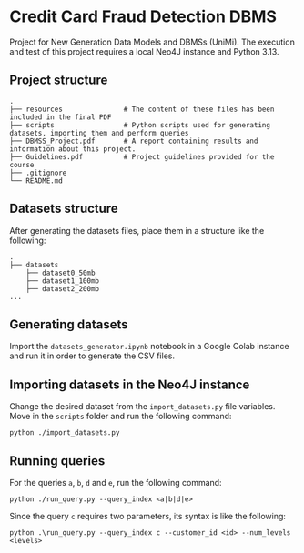# Credit Card Fraud Detection DBMS
Project for New Generation Data Models and DBMSs (UniMi).
The execution and test of this project requires a local Neo4J instance and Python 3.13.

## Project structure
    .
    ├── resources               # The content of these files has been included in the final PDF
    ├── scripts                 # Python scripts used for generating datasets, importing them and perform queries
    ├── DBMSS_Project.pdf       # A report containing results and information about this project.
    ├── Guidelines.pdf          # Project guidelines provided for the course
    ├── .gitignore
    └── README.md

## Datasets structure
After generating the datasets files, place them in a structure like the following:

    .
    ├── datasets
        ├── dataset0_50mb
        ├── dataset1_100mb
        ├── dataset2_200mb
    ...

## Generating datasets
Import the `datasets_generator.ipynb` notebook in a Google Colab instance and run it in order to generate the CSV files.

## Importing datasets in the Neo4J instance
Change the desired dataset from the `import_datasets.py` file variables. Move in the `scripts` folder and run the following command:
```
python ./import_datasets.py
```

## Running queries
For the queries `a`, `b`, `d` and `e`, run the following command:
```
python ./run_query.py --query_index <a|b|d|e>
```

Since the query `c` requires two parameters, its syntax is like the following:
```
python .\run_query.py --query_index c --customer_id <id> --num_levels <levels>
```
